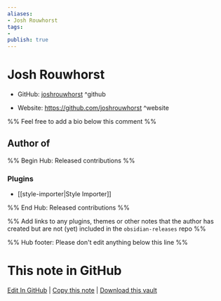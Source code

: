 ```yaml
---
aliases:
- Josh Rouwhorst
tags:
- 
publish: true
---
```


# Josh Rouwhorst

- GitHub: [joshrouwhorst](https://github.com/joshrouwhorst/) ^github
<!-- - Discord: `@` ^discord-->
- Website: <https://github.com/joshrouwhorst> ^website
<!-- - [[Publish sites|Publish site]]: <https://> ^publish-->

%% Feel free to add a bio below this comment %%


## Author of

%% Begin Hub: Released contributions %%
### Plugins
- [[style-importer|Style Importer]]

%% End Hub: Released contributions %%

%% Add links to any plugins, themes or other notes that the author has created but are not (yet) included in the `obsidian-releases` repo %%

<!--
### Unlisted plugins
-->

<!--
### Others
-->

<!--
## Sponsor this author
-->

<!-- - [[GitHub sponsors]]: [Sponsor @joshrouwhorst on GitHub Sponsors](https://github.com/sponsors/joshrouwhorst) ^github-sponsor-->
<!-- - [[Buy me a coffee]]: <https://> ^buy-me-a-coffee-->
<!-- - [[PayPal]]: <https://> ^paypal-->
<!-- - [[Patreon]]: <https://> ^patreon-->

<!--
## Follow this author
-->

<!-- - [[YouTube Channels|On YouTube]]: <https://> ^youtube-->
<!-- - Twitter: <https://> ^twitter-->
<!-- - ... -->

%% Hub footer: Please don't edit anything below this line %%

# This note in GitHub

<span class="git-footer">[Edit In GitHub](https://github.dev/obsidian-community/obsidian-hub/blob/main/01%20-%20Community/People/joshrouwhorst.md "git-hub-edit-note") | [Copy this note](https://raw.githubusercontent.com/obsidian-community/obsidian-hub/main/01%20-%20Community/People/joshrouwhorst.md "git-hub-copy-note") | [Download this vault](https://github.com/obsidian-community/obsidian-hub/archive/refs/heads/main.zip "git-hub-download-vault") </span>
